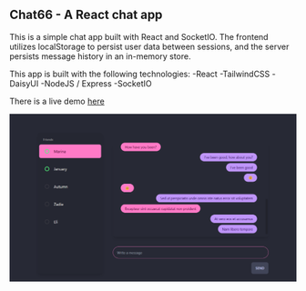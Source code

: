 ## Chat66 - A React chat app

This is a simple chat app built with React and SocketIO.  The frontend utilizes localStorage to persist user data between sessions, and the server persists message history in an in-memory store.  

This app is built with the following technologies:
-React
-TailwindCSS
-DaisyUI
-NodeJS / Express
-SocketIO

There is a live demo [here](http://159.223.99.239/)

![](https://github.com/oryxwhite/chat66/raw/fda9f30551b4e898fab73816bb96bcf6527afc22/client/public/chat66sc.png)
